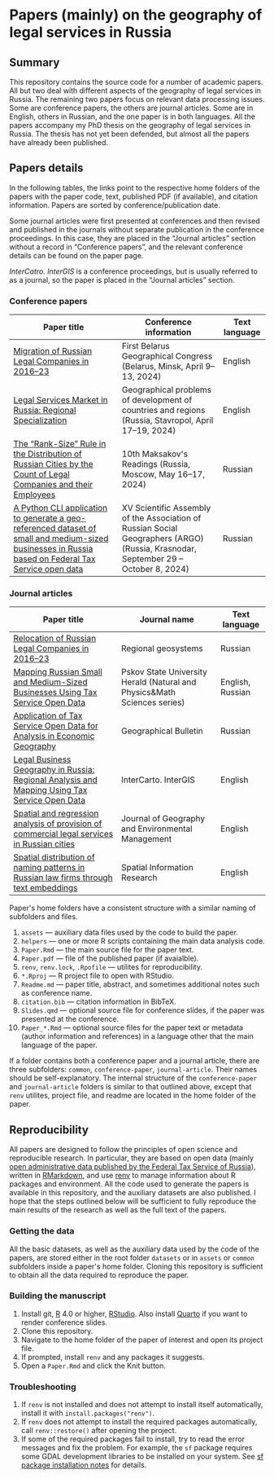 # Papers (mainly) on the geography of legal services in Russia

## Summary

This repository contains the source code for a number of academic papers. All but two deal with different aspects of the geography of legal services in Russia. The remaining two papers focus on relevant data processing issues. Some are conference papers, the others are journal articles. Some are in English, others in Russian, and the one paper is in both languages. All the papers accompany my PhD thesis on the geography of legal services in Russia. The thesis has not yet been defended, but almost all the papers have already been published.

## Papers details

In the following tables, the links point to the respective home folders of the papers with the paper code, text, published PDF (if available), and citation information. Papers are sorted by conference/publication date.

Some journal articles were first presented at conferences and then revised and published in the journals without separate publication in the conference proceedings. In this case, they are placed in the “Journal articles” section without a record in “Conference papers”, and the relevant conference details can be found on the paper page.

*InterCatro. InterGIS* is a conference proceedings, but is usually referred to as a journal, so the paper is placed in the “Journal articles” section.

### Conference papers

| Paper title | Conference information | Text language |
| -- | -- | -- |
| [Migration of Russian Legal Companies in 2016–23](legal-companies-migration) | First Belarus Geographical Congress (Belarus, Minsk, April 9–13, 2024) | English |
| [Legal Services Market in Russia: Regional Specialization](legal-companies-regional-specialization) | Geographical problems of development of countries and regions (Russia, Stavropol, April 17–19, 2024) | English |
| [The “Rank-Size” Rule in the Distribution of Russian Cities by the Count of Legal Companies and their Employees](legal-companies-zipf-law) | 10th Maksakov's Readings (Russia, Moscow, May 16–17, 2024) | Russian |
| [A Python CLI application to generate a geo-referenced dataset of small and medium-sized businesses in Russia based on Federal Tax Service open data](fts-open-data-cli-app) | XV Scientific Assembly of the Association of Russian Social Geographers (ARGO) (Russia, Krasnodar, September 29 – October 8, 2024) | Russian |

### Journal articles

| Paper title | Journal name | Text language |
| -- | -- | -- |
| [Relocation of Russian Legal Companies in 2016–23](legal-companies-migration) | Regional geosystems | Russian |
| [Mapping Russian Small and Medium-Sized Businesses Using Tax Service Open Data](law-firms-mapping) | Pskov State University Herald (Natural and Physics&Math Sciences series) | English, Russian |
| [Application of Tax Service Open Data for Analysis in Economic Geography](fts-open-data-in-economic-geography) | Geographical Bulletin | Russian |
| [Legal Business Geography in Russia: Regional Analysis and Mapping Using Tax Service Open Data](law-firms-geography) | InterCarto. InterGIS | English |
| [Spatial and regression analysis of provision of commercial legal services in Russian cities](legal-services-provision) | Journal of Geography and Environmental Management | English |
| [Spatial distribution of naming patterns in Russian law firms through text embeddings](law-firms-names) | Spatial Information Research | English |

Paper's home folders have a consistent structure with a similar naming of subfolders and files.

1. `assets` — auxiliary data files used by the code to build the paper.
2. `helpers` — one or more R scripts containing the main data analysis code.
3. `Paper.Rmd` — the main source file for the paper text.
4. `Paper.pdf` — file of the published paper (if avaialble).
5. `renv`, `renv.lock`, `.Rpofile` — utilites for reproducibility.
6. `*.Rproj` — R project file to open with RStudio.
7. `Readme.md` — paper title, abstract, and sometimes additional notes such as conference name.
8. `citation.bib` — citation information in BibTeX.
9. `Slides.qmd` — optional source file for conference slides, if the paper was presented at the conference.
10. `Paper_*.Rmd` — optional source files for the paper text or metadata (author information and references) in a language other that the main language of the paper.

If a folder contains both a conference paper and a journal article, there are three subfolders: `common`, `conference-paper`, `journal-article`. Their names should be self-explanatory. The internal structure of the `conference-paper` and `journal-article` folders is similar to that outlined above, except that `renv` utilites, project file, and readme are located in the home folder of the paper.

## Reproducibility

All papers are designed to follow the principles of open science and reproducible research. In particular, they are based on open data (mainly [open administrative data published by the Federal Tax Service of Russia](https://www.nalog.gov.ru/opendata/)), written in [RMarkdown](https://rmarkdown.rstudio.com/), and use [renv](https://rstudio.github.io/renv/index.html) to manage information about R packages and environment. All the code used to generate the papers is available in this repository, and the auxiliary datasets are also published. I hope that the steps outlined below will be sufficient to fully reproduce the main results of the research as well as the full text of the papers.

### Getting the data

All the basic datasets, as well as the auxiliary data used by the code of the papers, are stored either in the root folder `datasets` or in `assets` or `common` subfolders inside a paper's home folder. Cloning this repository is sufficient to obtain all the data required to reproduce the paper.

### Building the manuscript

1. Install git, [R](https://www.r-project.org/) 4.0 or higher, [RStudio](https://posit.co/download/rstudio-desktop/). Also install [Quarto](https://quarto.org/) if you want to render conference slides.
2. Clone this repository.
3. Navigate to the home folder of the paper of interest and open its project file.
4. If prompted, install `renv` and any packages it suggests.
5. Open a `Paper.Rmd` and click the Knit button.

### Troubleshooting

1. If `renv` is not installed and does not attempt to install itself automatically, install it with `install.packages("renv")`.
2. If `renv` does not attempt to install the required packages automatically, call `renv::restore()` after opening the project.
3. If some of the required packages fail to install, try to read the error messages and fix the problem. For example, the `sf` package requires some GDAL development libraries to be installed on your system. See [sf package installation notes](https://r-spatial.github.io/sf/#installing) for details.
